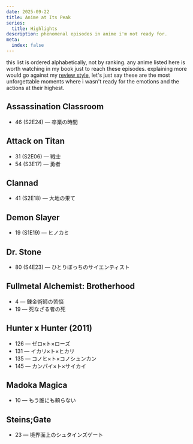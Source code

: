 ```yaml
---
date: 2025-09-22
title: Anime at Its Peak
series:
  title: Highlights
description: phenomenal episodes in anime i'm not ready for.
meta:
  index: false
---
```


this list is ordered alphabetically, not by ranking. any anime listed here is worth watching in my book just to reach these episodes. explaining more would go against my [review style](/help#reviews-style), let's just say these are the most unforgettable moments where i wasn't ready for the emotions and the actions at their highest.

## Assassination Classroom

- 46 (S2E24) — 卒業の時間

## Attack on Titan

- 31 (S2E06) — 戦士
- 54 (S3E17) — 勇者

## Clannad

- 41 (S2E18) — 大地の果て

## Demon Slayer

- 19 (S1E19) — ヒノカミ

## Dr. Stone

- 80 (S4E23) — ひとりぼっちのサイエンティスト

## Fullmetal Alchemist: Brotherhood

- 4 — 錬金術師の苦悩
- 19 — 死なざる者の死

## Hunter x Hunter (2011)

- 126 — ゼロ×ト×ローズ
- 131 — イカリ×ト×ヒカリ
- 135 — コノヒ×ト×コノシュンカン
- 145 — カンパイ×ト×サイカイ

## Madoka Magica

- 10 — もう誰にも頼らない

## Steins;Gate

- 23 — 境界面上のシュタインズゲート
